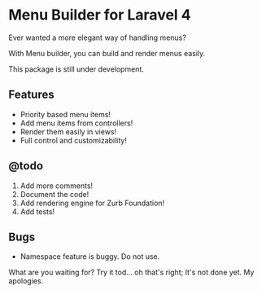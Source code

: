 Menu Builder for Laravel 4
==========================

Ever wanted a more elegant way of handling menus?

With Menu builder, you can build and render menus easily.

This package is still under development.

## Features

 * Priority based menu items!
 * Add menu items from controllers!
 * Render them easily in views!
 * Full control and customizability!

## @todo

 1. Add more comments!
 2. Document the code!
 3. Add rendering engine for Zurb Foundation!
 4. Add tests!

 ## Bugs
 * Namespace feature is buggy. Do not use.

What are you waiting for? Try it tod... oh that's right; It's not done yet. My apologies.
